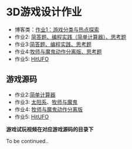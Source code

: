 # 3D游戏设计作业

* 博客类：[作业1：游戏分类与热点探索](./3d_hw01.md)
* 作业2: [简答题、编程实践（简单计算器）、思考题](./3d_hw02.md)
* 作业3:[简答题、编程实践、思考题](./3d_hw03.md)
* 作业4:[牧师与魔鬼动作分离版、思考题](./3d_hw04.md)
* 作业5: [HitUFO](./3d_hw5.md)





## 游戏源码

* 作业2:[简单计算器](./hw02_calculator)
* 作业3: [太阳系](https://github.com/wangw42/wJuniorHomework/tree/master/3DGame/hw03)、[牧师与魔鬼](./hw03_PriestsAndDevils)
* 作业4: [牧师与魔鬼动作分离版](hw04_PriestsAndDevils_v2)
* 作业5: [HitUFO](./hw05_HitUFO)



**游戏试玩视频在对应游戏源码的目录下**



To be continued..